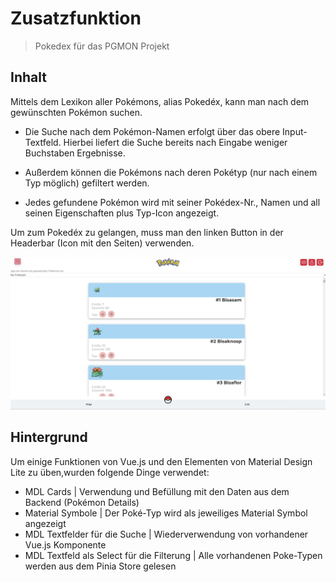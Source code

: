 # Zusatzfunktion

> Pokedex für das PGMON Projekt

## Inhalt

Mittels dem Lexikon aller Pokémons, alias Pokedéx, kann man nach dem gewünschten Pokémon suchen.

- Die Suche nach dem Pokémon-Namen erfolgt über das obere Input-Textfeld. Hierbei liefert die Suche bereits nach Eingabe weniger Buchstaben Ergebnisse.

- Außerdem können die Pokémons nach deren Pokétyp (nur nach einem Typ möglich) gefiltert werden.

- Jedes gefundene Pokémon wird mit seiner Pokédex-Nr., Namen und all seinen Eigenschaften plus Typ-Icon angezeigt.

Um zum Pokedéx zu gelangen, muss man den linken Button in der Headerbar (Icon mit den Seiten) verwenden.

![Screenshot von Pokedex](/frontend/public/screenshots/pokedex-01.png)

## Hintergrund

Um einige Funktionen von Vue.js und den Elementen von Material Design Lite zu üben,wurden folgende Dinge verwendet:

- MDL Cards | Verwendung und Befüllung mit den Daten aus dem Backend (Pokémon Details)
- Material Symbole | Der Poké-Typ wird als jeweiliges Material Symbol angezeigt
- MDL Textfelder für die Suche | Wiederverwendung von vorhandener Vue.js Komponente
- MDL Textfeld als Select für die Filterung | Alle vorhandenen Poke-Typen werden aus dem Pinia Store gelesen
